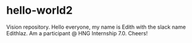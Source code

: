 # hello-world2
Vision repository. Hello everyone, my name is Edith with the slack name Edithlaz.
Am a participant @ HNG Internship 7.0. Cheers!
